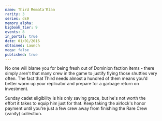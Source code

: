 ```yaml
---
name: Third Remata'Klan
rarity: 3
series: ds9
memory_alpha:
bigbook_tier: 9
events: 8
in_portal: true
date: 01/01/2016
obtained: Launch
mega: false
published: true
---
```


No one will blame you for being fresh out of Dominion faction items - there simply aren't that many crew in the game to justify flying those shuttles very often. The fact that Third needs almost a hundred of them means you'd better warm up your replicator and prepare for a garbage return on investment.

Sunday cadet eligibility is his only saving grace, but he's not worth the effort it takes to equip him just for that. Keep taking the airlock's honor payment until you're just a few crew away from finishing the Rare Crew (vanity) collection.
